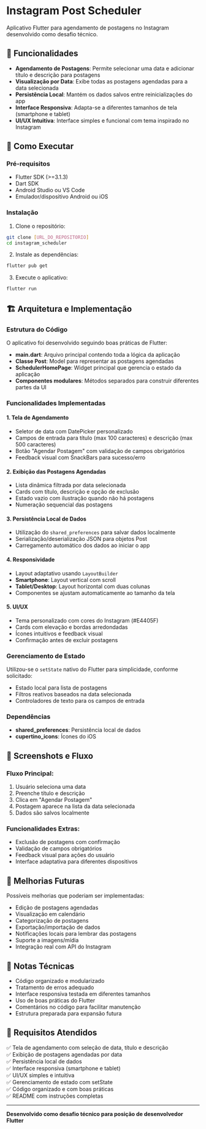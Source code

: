 # Instagram Post Scheduler

Aplicativo Flutter para agendamento de postagens no Instagram desenvolvido como desafio técnico.

## 📱 Funcionalidades

- **Agendamento de Postagens**: Permite selecionar uma data e adicionar título e descrição para postagens
- **Visualização por Data**: Exibe todas as postagens agendadas para a data selecionada
- **Persistência Local**: Mantém os dados salvos entre reinicializações do app
- **Interface Responsiva**: Adapta-se a diferentes tamanhos de tela (smartphone e tablet)
- **UI/UX Intuitiva**: Interface simples e funcional com tema inspirado no Instagram

## 🚀 Como Executar

### Pré-requisitos
- Flutter SDK (>=3.1.3)
- Dart SDK
- Android Studio ou VS Code
- Emulador/dispositivo Android ou iOS

### Instalação

1. Clone o repositório:
```bash
git clone [URL_DO_REPOSITORIO]
cd instagram_scheduler
```

2. Instale as dependências:
```bash
flutter pub get
```

3. Execute o aplicativo:
```bash
flutter run
```

## 🏗️ Arquitetura e Implementação

### Estrutura do Código

O aplicativo foi desenvolvido seguindo boas práticas de Flutter:

- **main.dart**: Arquivo principal contendo toda a lógica da aplicação
- **Classe Post**: Model para representar as postagens agendadas
- **SchedulerHomePage**: Widget principal que gerencia o estado da aplicação
- **Componentes modulares**: Métodos separados para construir diferentes partes da UI

### Funcionalidades Implementadas

#### 1. Tela de Agendamento
- Seletor de data com DatePicker personalizado
- Campos de entrada para título (max 100 caracteres) e descrição (max 500 caracteres)
- Botão "Agendar Postagem" com validação de campos obrigatórios
- Feedback visual com SnackBars para sucesso/erro

#### 2. Exibição das Postagens Agendadas
- Lista dinâmica filtrada por data selecionada
- Cards com título, descrição e opção de exclusão
- Estado vazio com ilustração quando não há postagens
- Numeração sequencial das postagens

#### 3. Persistência Local de Dados
- Utilização do `shared_preferences` para salvar dados localmente
- Serialização/deserialização JSON para objetos Post
- Carregamento automático dos dados ao iniciar o app

#### 4. Responsividade
- Layout adaptativo usando `LayoutBuilder`
- **Smartphone**: Layout vertical com scroll
- **Tablet/Desktop**: Layout horizontal com duas colunas
- Componentes se ajustam automaticamente ao tamanho da tela

#### 5. UI/UX
- Tema personalizado com cores do Instagram (#E4405F)
- Cards com elevação e bordas arredondadas
- Ícones intuitivos e feedback visual
- Confirmação antes de excluir postagens

### Gerenciamento de Estado

Utilizou-se o `setState` nativo do Flutter para simplicidade, conforme solicitado:
- Estado local para lista de postagens
- Filtros reativos baseados na data selecionada
- Controladores de texto para os campos de entrada

### Dependências

- **shared_preferences**: Persistência local de dados
- **cupertino_icons**: Ícones do iOS

## 📱 Screenshots e Fluxo

### Fluxo Principal:
1. Usuário seleciona uma data
2. Preenche título e descrição
3. Clica em "Agendar Postagem"
4. Postagem aparece na lista da data selecionada
5. Dados são salvos localmente

### Funcionalidades Extras:
- Exclusão de postagens com confirmação
- Validação de campos obrigatórios
- Feedback visual para ações do usuário
- Interface adaptativa para diferentes dispositivos

## 🔧 Melhorias Futuras

Possíveis melhorias que poderiam ser implementadas:

- Edição de postagens agendadas
- Visualização em calendário
- Categorização de postagens
- Exportação/importação de dados
- Notificações locais para lembrar das postagens
- Suporte a imagens/mídia
- Integração real com API do Instagram

## 📝 Notas Técnicas

- Código organizado e modularizado
- Tratamento de erros adequado
- Interface responsiva testada em diferentes tamanhos
- Uso de boas práticas do Flutter
- Comentários no código para facilitar manutenção
- Estrutura preparada para expansão futura

## 🎯 Requisitos Atendidos

✅ Tela de agendamento com seleção de data, título e descrição  
✅ Exibição de postagens agendadas por data  
✅ Persistência local de dados  
✅ Interface responsiva (smartphone e tablet)  
✅ UI/UX simples e intuitiva  
✅ Gerenciamento de estado com setState  
✅ Código organizado e com boas práticas  
✅ README com instruções completas  

---

**Desenvolvido como desafio técnico para posição de desenvolvedor Flutter**